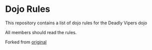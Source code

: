 Dojo Rules
==========

This repository contains a list of dojo rules for the Deadly Vipers dojo

All members should read the rules.

Forked from [original](https://github.com/deadlyvipers)
